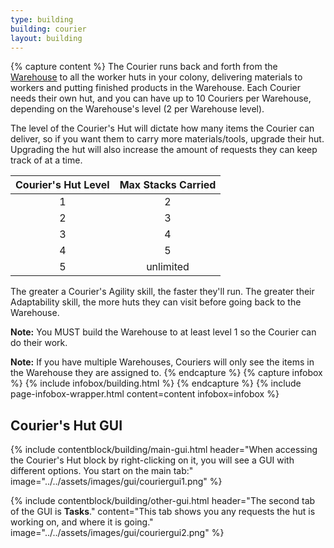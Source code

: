 ```yaml
---
type: building
building: courier
layout: building
---
```

{% capture content %}
The Courier runs back and forth from the [Warehouse](../../source/buildings/warehouse) to all the worker huts in your colony, delivering materials to workers and putting finished products in the Warehouse. Each Courier needs their own hut, and you can have up to 10 Couriers per Warehouse, depending on the Warehouse's level (2 per Warehouse level).

The level of the Courier's Hut will dictate how many items the Courier can deliver, so if you want them to carry more materials/tools, upgrade their hut. Upgrading the hut will also increase the amount of requests they can keep track of at a time.

| Courier's Hut Level | Max Stacks Carried |
| :-----------------: | :----------------: |
|          1          |         2          |
|          2          |         3          |
|          3          |         4          |
|          4          |         5          |
|          5          |     unlimited      |


The greater a Courier's Agility skill, the faster they'll run. The greater their Adaptability skill, the more huts they can visit before going back to the Warehouse.

**Note:** You MUST build the Warehouse to at least level 1 so the Courier can do their work.

**Note:** If you have multiple Warehouses, Couriers will only see the items in the Warehouse they are assigned to.
{% endcapture %}
{% capture infobox %}
{% include infobox/building.html %}
{% endcapture %}
{% include page-infobox-wrapper.html content=content infobox=infobox %}

## Courier's Hut GUI

{% include contentblock/building/main-gui.html header="When accessing the Courier's Hut block by right-clicking on it, you will see a GUI with different options. You start on
the main tab:" image="../../assets/images/gui/couriergui1.png" %}

{% include contentblock/building/other-gui.html header="The second tab of the GUI is <strong>Tasks</strong>." content="This tab shows you any requests the hut is working on, and where it is going." image="../../assets/images/gui/couriergui2.png" %}